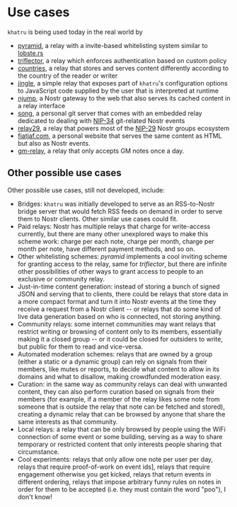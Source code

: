# Use cases

`khatru` is being used today in the real world by

* [pyramid](https://github.com/github-tijlxyz/khatru-pyramid), a relay with a invite-based whitelisting system similar to [lobste.rs](https://lobste.rs)
* [triflector](https://github.com/coracle-social/triflector), a relay which enforces authentication based on custom policy
* [countries](https://git.fiatjaf.com/countries), a relay that stores and serves content differently according to the country of the reader or writer
* [jingle](https://github.com/fiatjaf/jingle), a simple relay that exposes part of `khatru`'s configuration options to JavaScript code supplied by the user that is interpreted at runtime
* [njump](https://git.njump.me/njump), a Nostr gateway to the web that also serves its cached content in a relay interface
* [song](https://git.fiatjaf.com/song), a personal git server that comes with an embedded relay dedicated to dealing with [NIP-34](https://nips.nostr.com/34) git-related Nostr events
* [relay29](https://github.com/fiatjaf/relay29), a relay that powers most of the [NIP-29](https://nips.nostr.com/29) Nostr groups ecosystem
* [fiatjaf.com](https://fiatjaf.com), a personal website that serves the same content as HTML but also as Nostr events.
* [gm-relay](https://github.com/ptrio42/gm-relay), a relay that only accepts GM notes once a day.

## Other possible use cases

Other possible use cases, still not developed, include:

* Bridges: `khatru` was initially developed to serve as an RSS-to-Nostr bridge server that would fetch RSS feeds on demand in order to serve them to Nostr clients. Other similar use cases could fit.
* Paid relays: Nostr has multiple relays that charge for write-access currently, but there are many other unexplored ways to make this scheme work: charge per each note, charge per month, charge per month per note, have different payment methods, and so on.
* Other whitelisting schemes: _pyramid_ implements a cool inviting scheme for granting access to the relay, same for _triflector_, but there are infinite other possibilities of other ways to grant access to people to an exclusive or community relay.
* Just-in-time content generation: instead of storing a bunch of signed JSON and serving that to clients, there could be relays that store data in a more compact format and turn it into Nostr events at the time they receive a request from a Nostr client -- or relays that do some kind of live data generation based on who is connected, not storing anything.
* Community relays: some internet communities may want relays that restrict writing or browsing of content only to its members, essentially making it a closed group -- or it could be closed for outsiders to write, but public for them to read and vice-versa.
* Automated moderation schemes: relays that are owned by a group (either a static or a dynamic group) can rely on signals from their members, like mutes or reports, to decide what content to allow in its domains and what to disallow, making crowdfunded moderation easy.
* Curation: in the same way as community relays can deal with unwanted content, they can also perform curation based on signals from their members (for example, if a member of the relay likes some note from someone that is outside the relay that note can be fetched and stored), creating a dynamic relay that can be browsed by anyone that share the same interests as that community.
* Local relays: a relay that can be only browsed by people using the WiFi connection of some event or some building, serving as a way to share temporary or restricted content that only interests people sharing that circumstance.
* Cool experiments: relays that only allow one note per user per day, relays that require proof-of-work on event ids], relays that require engagement otherwise you get kicked, relays that return events in different ordering, relays that impose arbitrary funny rules on notes in order for them to be accepted (i.e. they must contain the word "poo"), I don't know!
